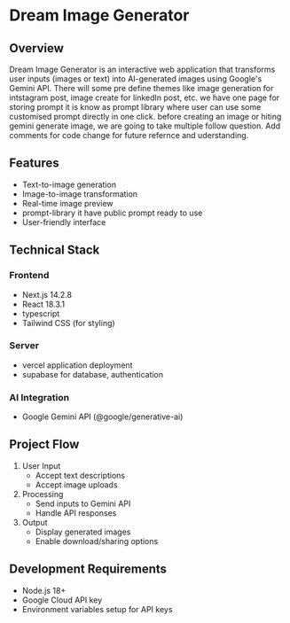 # Dream Image Generator

## Overview
Dream Image Generator is an interactive web application that transforms user inputs (images or text) into AI-generated images using Google's Gemini API. There will some pre define themes like image generation for intstagram post, image create for linkedIn post, etc. we have one page for storing prompt it is know as prompt library where user can use some customised prompt directly in one click. before creating an image or hiting gemini generate image, we are going to take multiple follow question. 
Add comments for code change for future refernce and uderstanding. 

## Features
- Text-to-image generation
- Image-to-image transformation
- Real-time image preview
- prompt-library it have public prompt ready to use
- User-friendly interface

## Technical Stack
### Frontend
- Next.js 14.2.8
- React 18.3.1
- typescript
- Tailwind CSS (for styling)
### Server
- vercel application deployment
- supabase for database, authentication

### AI Integration
- Google Gemini API (@google/generative-ai)

## Project Flow
1. User Input
   - Accept text descriptions
   - Accept image uploads
2. Processing
   - Send inputs to Gemini API
   - Handle API responses
3. Output
   - Display generated images
   - Enable download/sharing options

## Development Requirements
- Node.js 18+
- Google Cloud API key
- Environment variables setup for API keys